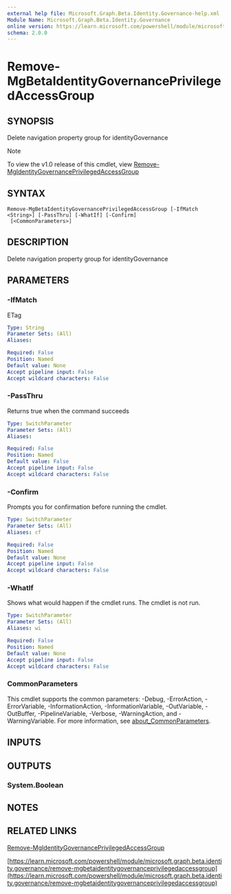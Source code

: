 ```yaml
---
external help file: Microsoft.Graph.Beta.Identity.Governance-help.xml
Module Name: Microsoft.Graph.Beta.Identity.Governance
online version: https://learn.microsoft.com/powershell/module/microsoft.graph.beta.identity.governance/remove-mgbetaidentitygovernanceprivilegedaccessgroup
schema: 2.0.0
---
```


# Remove-MgBetaIdentityGovernancePrivilegedAccessGroup

## SYNOPSIS
Delete navigation property group for identityGovernance

> [!NOTE]
> To view the v1.0 release of this cmdlet, view [Remove-MgIdentityGovernancePrivilegedAccessGroup](/powershell/module/Microsoft.Graph.Identity.Governance/Remove-MgIdentityGovernancePrivilegedAccessGroup?view=graph-powershell-1.0)

## SYNTAX

```
Remove-MgBetaIdentityGovernancePrivilegedAccessGroup [-IfMatch <String>] [-PassThru] [-WhatIf] [-Confirm]
 [<CommonParameters>]
```

## DESCRIPTION
Delete navigation property group for identityGovernance

## PARAMETERS

### -IfMatch
ETag

```yaml
Type: String
Parameter Sets: (All)
Aliases:

Required: False
Position: Named
Default value: None
Accept pipeline input: False
Accept wildcard characters: False
```

### -PassThru
Returns true when the command succeeds

```yaml
Type: SwitchParameter
Parameter Sets: (All)
Aliases:

Required: False
Position: Named
Default value: False
Accept pipeline input: False
Accept wildcard characters: False
```

### -Confirm
Prompts you for confirmation before running the cmdlet.

```yaml
Type: SwitchParameter
Parameter Sets: (All)
Aliases: cf

Required: False
Position: Named
Default value: None
Accept pipeline input: False
Accept wildcard characters: False
```

### -WhatIf
Shows what would happen if the cmdlet runs.
The cmdlet is not run.

```yaml
Type: SwitchParameter
Parameter Sets: (All)
Aliases: wi

Required: False
Position: Named
Default value: None
Accept pipeline input: False
Accept wildcard characters: False
```

### CommonParameters
This cmdlet supports the common parameters: -Debug, -ErrorAction, -ErrorVariable, -InformationAction, -InformationVariable, -OutVariable, -OutBuffer, -PipelineVariable, -Verbose, -WarningAction, and -WarningVariable. For more information, see [about_CommonParameters](http://go.microsoft.com/fwlink/?LinkID=113216).

## INPUTS

## OUTPUTS

### System.Boolean
## NOTES

## RELATED LINKS
[Remove-MgIdentityGovernancePrivilegedAccessGroup](/powershell/module/Microsoft.Graph.Identity.Governance/Remove-MgIdentityGovernancePrivilegedAccessGroup?view=graph-powershell-1.0)

[https://learn.microsoft.com/powershell/module/microsoft.graph.beta.identity.governance/remove-mgbetaidentitygovernanceprivilegedaccessgroup](https://learn.microsoft.com/powershell/module/microsoft.graph.beta.identity.governance/remove-mgbetaidentitygovernanceprivilegedaccessgroup)



